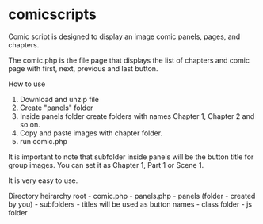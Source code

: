 # comicscripts

Comic script is designed to display an image comic panels, pages, and chapters.  

The comic.php is the file page that displays the list of chapters and comic page with first, next, previous and last button.  

How to use
  1. Download and unzip file
  2. Create "panels" folder
  3. Inside panels folder create folders with names Chapter 1, Chapter 2 and so on.
  4. Copy and paste images with chapter folder.
  5. run comic.php
  
It is important to note that subfolder inside panels will be the button title for group images.  You can set it as Chapter 1, Part 1 or Scene 1.

It is very easy to use.  

Directory heirarchy
  root
    - comic.php
    - panels.php
    - panels (folder - created by you)
        - subfolders - titles will be used as button names
    - class folder
    - js folder
